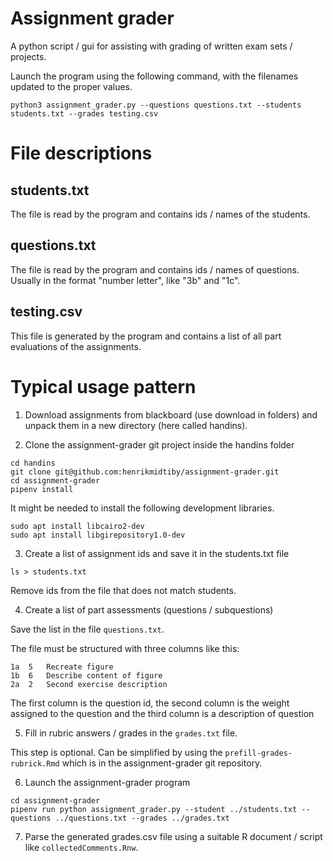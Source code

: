 # Assignment grader 

A python script / gui for assisting with grading of 
written exam sets / projects.

Launch the program using the following command, with the filenames updated to the proper values.

```
python3 assignment_grader.py --questions questions.txt --students students.txt --grades testing.csv
```

# File descriptions

## students.txt
The file is read by the program and contains ids / names of the students.

## questions.txt
The file is read by the program and contains ids / names of questions.
Usually in the format "number letter", like "3b" and "1c".

## testing.csv
This file is generated by the program and contains a list of all part evaluations
of the assignments.


# Typical usage pattern

1. Download assignments from blackboard (use download in folders) 
   and unpack them in a new directory (here called handins).

2. Clone the assignment-grader git project inside the handins folder
```
cd handins
git clone git@github.com:henrikmidtiby/assignment-grader.git
cd assignment-grader
pipenv install
```

It might be needed to install the following development libraries.
```
sudo apt install libcairo2-dev
sudo apt install libgirepository1.0-dev
```

3. Create a list of assignment ids and save it in the students.txt file

```
ls > students.txt
```

Remove ids from the file that does not match students.

4. Create a list of part assessments (questions / subquestions)

Save the list in the file `questions.txt`.

The file must be structured with three columns like this:
```
1a	5	Recreate figure
1b	6	Describe content of figure
2a	2	Second exercise description
```
The first column is the question id, 
the second column is the weight assigned to the question and 
the third column is a description of question


5. Fill in rubric answers / grades in the `grades.txt` file.

This step is optional.
Can be simplified by using the `prefill-grades-rubrick.Rmd` which is 
in the assignment-grader git repository.

6. Launch the assignment-grader program

```
cd assignment-grader
pipenv run python assignment_grader.py --student ../students.txt --questions ../questions.txt --grades ../grades.txt
```

7. Parse the generated grades.csv file using a suitable R document / script like `collectedComments.Rnw`.
